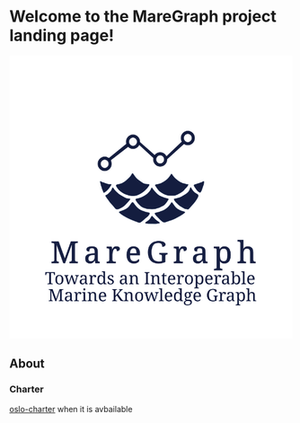 # Welcome to the MareGraph project landing page!
![MG](https://github.com/MareGraph-EU/maregraph-eu.github.io/blob/main/img/maregraph-text-400x400.svg)

## About


### Charter
[oslo-charter](/files/Charter_Maregraph_OSLO.pdf) when it is avbailable




